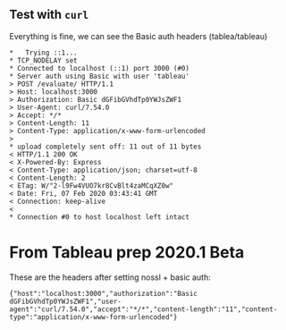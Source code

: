 

## Test with `curl`

Everything is fine, we can see the Basic auth headers (tablea/tableau)

```curl --verbose http://tableau:tableau@localhost:3000/evaluate/ -d '{script:""}'
*   Trying ::1...
* TCP_NODELAY set
* Connected to localhost (::1) port 3000 (#0)
* Server auth using Basic with user 'tableau'
> POST /evaluate/ HTTP/1.1
> Host: localhost:3000
> Authorization: Basic dGFibGVhdTp0YWJsZWF1
> User-Agent: curl/7.54.0
> Accept: */*
> Content-Length: 11
> Content-Type: application/x-www-form-urlencoded
>
* upload completely sent off: 11 out of 11 bytes
< HTTP/1.1 200 OK
< X-Powered-By: Express
< Content-Type: application/json; charset=utf-8
< Content-Length: 2
< ETag: W/"2-l9Fw4VUO7kr8CvBlt4zaMCqXZ0w"
< Date: Fri, 07 Feb 2020 03:43:41 GMT
< Connection: keep-alive
<
* Connection #0 to host localhost left intact

```

# From Tableau prep 2020.1 Beta

These are the headers after setting nossl + basic auth:

```
{"host":"localhost:3000","authorization":"Basic dGFibGVhdTp0YWJsZWF1","user-agent":"curl/7.54.0","accept":"*/*","content-length":"11","content-type":"application/x-www-form-urlencoded"}

```